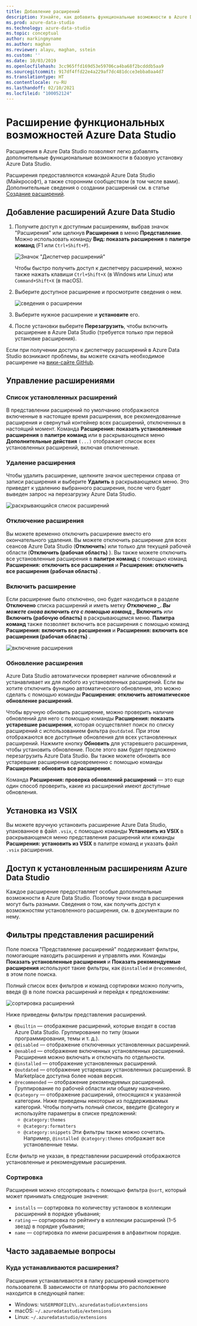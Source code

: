 ```yaml
---
title: Добавление расширений
description: Узнайте, как добавить функциональные возможности в Azure Data Studio, выбрав и установив расширения, предоставляемые корпорацией Майкрософт и сторонними поставщиками.
ms.prod: azure-data-studio
ms.technology: azure-data-studio
ms.topic: conceptual
author: markingmyname
ms.author: maghan
ms.reviewer: alayu, maghan, sstein
ms.custom: ''
ms.date: 10/03/2019
ms.openlocfilehash: 3cc965ffd169d53e59706ca4ba68f2bcdddb5aa9
ms.sourcegitcommit: 917df4ffd22e4a229af7dc481dcce3ebba0aa4d7
ms.translationtype: HT
ms.contentlocale: ru-RU
ms.lasthandoff: 02/10/2021
ms.locfileid: "100052124"
---
```

# <a name="extend-the-functionality-of-azure-data-studio"></a>Расширение функциональных возможностей Azure Data Studio

Расширения в Azure Data Studio позволяют легко добавлять дополнительные функциональные возможности в базовую установку Azure Data Studio.

Расширения предоставляются командой Azure Data Studio (Майкрософт), а также сторонним сообществом (в том числе вами). Дополнительные сведения о создании расширений см. в статье [Создание расширений](./extension-authoring.md).

## <a name="add-azure-data-studio-extensions"></a>Добавление расширений Azure Data Studio

1. Получите доступ к доступным расширениям, выбрав значок "Расширения" или щелкнув **Расширения** в меню **Представление**. Можно использовать команду **Вид: показать расширения** в **палитре команд** (F1 или `Ctrl+Shift+P`).

    ![Значок "Диспетчер расширений"](media/add-extensions/extension-manager-icon.png)

    Чтобы быстро получить доступ к диспетчеру расширений, можно также нажать клавиши `Ctrl+Shift+X` (в Windows или Linux) или `Command+Shift+X` (в macOS).

2. Выберите доступное расширение и просмотрите сведения о нем.

    ![сведения о расширении](media/add-extensions/extension-details.png)

3. Выберите нужное расширение и **установите** его.

4. После установки выберите **Перезагрузить**, чтобы включить расширение в Azure Data Studio (требуется только при первой установке расширения).

Если при получении доступа к диспетчеру расширений в Azure Data Studio возникают проблемы, вы можете скачать необходимое расширение на [вики-сайте GitHub](https://github.com/microsoft/azuredatastudio/wiki/List-of-Extensions).

## <a name="manage-extensions"></a>Управление расширениями

### <a name="list-installed-extensions"></a>Список установленных расширений

В представлении расширений по умолчанию отображаются включенные в настоящее время расширения, все рекомендованные расширения и свернутый контейнер всех расширений, отключенных в настоящий момент. Команда **Расширения: показать установленные расширения** в **палитре команд** или в раскрывающемся меню **Дополнительные действия** `(...)` отображает список всех установленных расширений, включая отключенные.

### <a name="uninstall-an-extension"></a>Удаление расширения

Чтобы удалить расширение, щелкните значок шестеренки справа от записи расширения и выберите **Удалить** в раскрывающемся меню. Это приведет к удалению выбранного расширения, после чего будет выведен запрос на перезагрузку Azure Data Studio.

 ![раскрывающийся список расширений](media/add-extensions/extension-gear-dropdown.png)

### <a name="disable-an-extension"></a>Отключение расширения

Вы можете временно отключить расширение вместо его окончательного удаления. Вы можете отключить расширение для всех сеансов Azure Data Studio (**Отключить**) или только для текущей рабочей области (**Отключить (рабочая область)** ). Вы также можете отключить все установленные расширения в **палитре команд** с помощью команд **Расширения: отключить все расширения** и **Расширения: отключить все расширения (рабочая область)** .

### <a name="enable-an-extension"></a>Включить расширение

Если расширение было отключено, оно будет находиться в разделе **Отключено** списка расширений и иметь метку **_Отключено_ *_. Вы можете снова включить его с помощью команд _* Включить** или **Включить (рабочую область)** в раскрывающемся меню. **Палитра команд** также позволяет включить все расширения с помощью команд **Расширения: включить все расширения** и **Расширения: включить все расширения (рабочая область)** .

![включение расширения](media/add-extensions/extensions-enable.png)

### <a name="updating-an-extension"></a>Обновление расширения

Azure Data Studio автоматически проверяет наличие обновлений и устанавливает их для любого из установленных расширений. Если вы хотите отключить функцию автоматического обновления, это можно сделать с помощью команды **Расширения: отключить автоматическое обновление расширений**.

Чтобы вручную обновить расширение, можно проверить наличие обновлений для него с помощью команды **Расширения: показать устаревшие расширения**, которая осуществляет поиск по списку расширений с использованием фильтра `@outdated`. При этом отображаются все доступные обновления для всех установленных расширений. Нажмите кнопку **Обновить** для устаревшего расширения, чтобы установить обновление. После этого вам будет предложено перезагрузить Azure Data Studio. Вы также можете обновить все устаревшие расширения одновременно с помощью команды **Расширения: обновить все расширения**.

Команда **Расширения: проверка обновлений расширений** — это еще один способ проверить, какие из расширений имеют доступные обновления.

## <a name="install-from-a-vsix"></a>Установка из VSIX

Вы можете вручную установить расширение Azure Data Studio, упакованное в файл `.vsix`, с помощью команды **Установить из VSIX** в раскрывающемся меню представления расширений или команды **Расширения: установить из VSIX** в палитре команд и указать файл `.vsix` расширения.

## <a name="access-installed-azure-data-studio-extensions"></a>Доступ к установленным расширениям Azure Data Studio

Каждое расширение предоставляет особые дополнительные возможности в Azure Data Studio. Поэтому точки входа в расширения могут быть разными. Сведения о том, как получить доступ к возможностям установленного расширения, см. в документации по нему.

## <a name="extensions-view-filters"></a>Фильтры представления расширений

Поле поиска "Представление расширений" поддерживает фильтры, помогающие находить расширения и управлять ими. Команды **Показать установленные расширения** и **Показать рекомендуемые расширения** используют такие фильтры, как `@installed` и `@recommended`, в этом поле поиска.

Полный список всех фильтров и команд сортировки можно получить, введя @ в поле поиска расширений и перейдя к предложениям:

![сортировка расширений](media/add-extensions/extension-sort.png)

Ниже приведены фильтры представления расширений.

- `@builtin` — отображение расширений, которые входят в состав Azure Data Studio. Группирование по типу (языки программирования, темы и т. д.).
- `@disabled` — отображение отключенных установленных расширений.
- `@enabled` — отображение включенных установленных расширений. Расширения можно включать и отключать по отдельности.
- `@installed` — отображение установленных расширений.
- `@outdated` — отображение устаревших установленных расширений. В Marketplace доступна более новая версия.
- `@recommended` — отображение рекомендуемых расширений. Группирование по рабочей области или общему назначению.
- `@category` — отображение расширений, относящихся к указанной категории. Ниже приведены некоторые из поддерживаемых категорий. Чтобы получить полный список, введите @category и используйте параметры в списке предложений:
    - `@category:themes`
    - `@category:formatters`
    - `@category:snippets` Эти фильтры также можно сочетать. Например, `@installed @category:themes` отображает все установленные темы.

Если фильтр не указан, в представлении расширений отображаются установленные и рекомендуемые расширения.

### <a name="sorting"></a>Сортировка

Расширения можно отсортировать с помощью фильтра `@sort`, который может принимать следующие значения:

- `installs` — сортировка по количеству установок в коллекции расширений в порядке убывания;
- `rating` — сортировка по рейтингу в коллекции расширений (1–5 звезд) в порядке убывания;
- `name` — сортировка по имени расширения в алфавитном порядке.

## <a name="common-questions"></a>Часто задаваемые вопросы

### <a name="where-are-extensions-installed"></a>Куда устанавливаются расширения?

Расширения устанавливаются в папку расширений конкретного пользователя. В зависимости от платформы это расположение находится в следующей папке:

- Windows: `%USERPROFILE%\.azuredatastudio\extensions`
- macOS: `~/.azuredatastudio/extensions`
- Linux: `~/.azuredatastudio/extensions`
